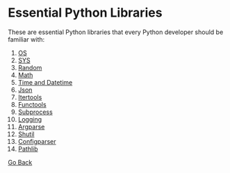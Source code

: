 # Essential Python Libraries

These are essential Python libraries that every Python developer should be familiar with:

1. [OS](./topic-3/libs/os.md)
2. [SYS](./topic-3/libs/sys.md)
3. [Random](./topic-3/libs/random.md)
4. [Math](./topic-3/libs/math.md)
5. [Time and Datetime](./topic-3/libs/time.md)
6. [Json](./topic-3/libs/Json.md)
7. [Itertools](./topic-3/libs/itertools.md)
8. [Functools](./topic-3/libs/functools.md)
9. [Subprocess](./topic-3/libs/subprocess.md)
10. [Logging](./topic-3/libs/logging.md)
11. [Argparse](./topic-3/libs/argparse.md)
12. [Shutil](./topic-3/libs/shutil.md)
13. [Configparser](./topic-3/libs/configparser.md)
14. [Pathlib](./topic-3/libs/pathlib.md)

[Go Back](javascript:history.go(-1))